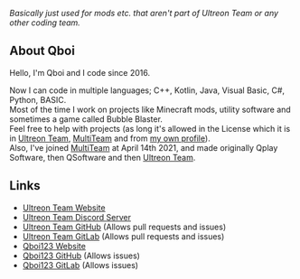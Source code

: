 *Basically just used for mods etc. that aren't part of Ultreon Team or any other coding team.*

## About Qboi
Hello, I'm Qboi and I code since 2016.  

Now I can code in multiple languages; C++, Kotlin, Java, Visual Basic, C#, Python, BASIC.  
Most of the time I work on projects like Minecraft mods, utility software and sometimes a game called Bubble Blaster.  
Feel free to help with projects (as long it's allowed in the License which it is in [Ultreon Team](https://github.com/Ultreon), [MultiTeam](https://github.com/MultiTeamDevGroup) and from [my own profile](https://github.com/Qboi123)).  
Also, I've joined [MultiTeam](https://github.com/MultiTeamDevGroup) at April 14th 2021, and made originally Qplay Software, then QSoftware and then [Ultreon Team](https://github.com/Ultreon).  

## Links
 - [Ultreon Team Website](https://ultreonteam.tk)
 - [Ultreon Team Discord Server](https://www.discord.gg/WePT9v2CmQ)
 - [Ultreon Team GitHub](https://github.com/Ultreon) (Allows pull requests and issues)
 - [Ultreon Team GitLab](https://gitlab.com/ultreon) (Allows pull requests and issues)
 - [Qboi123 Website](https://qboi.tk)
 - [Qboi123 GitHub](https://github.com/Qboi123) (Allows issues)
 - [Qboi123 GitLab](https://gitlab.com/qboi123) (Allows issues)
